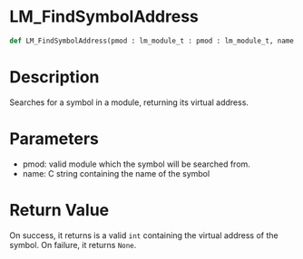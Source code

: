 # LM_FindSymbolAddress

```python
def LM_FindSymbolAddress(pmod : lm_module_t : pmod : lm_module_t, name : str : name : str) -> Optional[None]:
```

# Description

Searches for a symbol in a module, returning its virtual address.

# Parameters

- pmod: valid module which the symbol will be searched from.
- name: C string containing the name of the symbol

# Return Value

On success, it returns is a valid `int` containing the virtual address of the symbol. On failure, it returns `None`.

